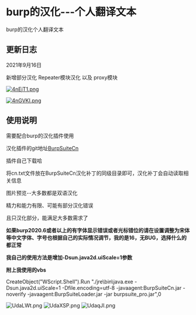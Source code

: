 # burp的汉化---个人翻译文本
burp的汉化个人翻译文本

## 更新日志

2021年9月16日

新增部分汉化 Repeater模块汉化 以及 proxy模块

[![4nEjT1.png](https://z3.ax1x.com/2021/09/16/4nEjT1.png)](https://imgtu.com/i/4nEjT1)

[![4nGVKI.png](https://z3.ax1x.com/2021/09/16/4nGVKI.png)](https://imgtu.com/i/4nGVKI)

## 使用说明
需要配合burp的汉化插件使用

汉化插件的git地址[BurpSuiteCn](https://github.com/hackxx/BurpSuiteCn "BurpSuiteCn")

插件自己下载哈

将cn.txt文件放在BurpSuiteCn汉化补丁的同级目录即可，汉化补丁会自动读取相关信息

图片预览--大多数都是双语汉化

精力和能力有限、可能有部分汉化错误

且只汉化部分，能满足大多数需求了

**如果burp2020.6或者以上的有字体显示错误或者光标错位的请在设置调整为宋体等中文字体、字号也根据自己的实际情况调节，我的是16，无BUG，选择什么的都正常**

**我自己的使用方法是增加-Dsun.java2d.uiScale=1参数**

**附上我使用的vbs**

CreateObject("WScript.Shell").Run "./jre\bin\java.exe  -Dsun.java2d.uiScale=1 -Dfile.encoding=utf-8 -javaagent:BurpSuiteCn.jar -noverify -javaagent:BurpSuiteLoader.jar   -jar burpsuite_pro.jar",0

![UdaLWt.png](https://s1.ax1x.com/2020/07/15/UdaLWt.png)
![UdaXSP.png](https://s1.ax1x.com/2020/07/15/UdaXSP.png)
![UdaqJI.png](https://s1.ax1x.com/2020/07/15/UdaqJI.png)

